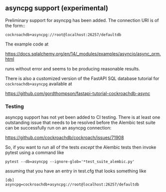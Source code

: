 ## asyncpg support (experimental)

Preliminary support for asyncpg has been added. The connection URI is of the form::

    cockroachdb+asyncpg://root@localhost:26257/defaultdb

The example code at

https://docs.sqlalchemy.org/en/14/_modules/examples/asyncio/async_orm.html

runs without error and seems to be producing reasonable results.

There is also a customized version of the FastAPI SQL database tutorial for
`cockroachdb+asyncpg` available at

https://github.com/gordthompson/fastapi-tutorial-cockroachdb-async

### Testing

asyncpg support has not yet been added to CI testing. There is at least one outstanding issue
that needs to be resolved before the Alembic test suite can be successfully run on an asyncpg
connection:

https://github.com/cockroachdb/cockroach/issues/71908

So, if you want to run all of the tests *except* the Alembic tests then invoke pytest
using a command like

    pytest --db=asyncpg --ignore-glob='*test_suite_alembic.py'

assuming that you have an entry in test.cfg that looks something like

    [db]
    asyncpg=cockroachdb+asyncpg://root@localhost:26257/defaultdb
